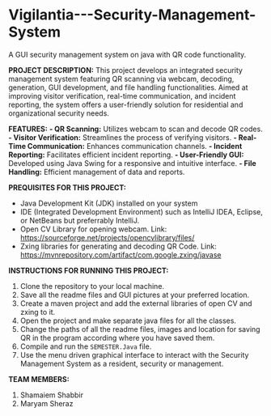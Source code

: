 # Vigilantia---Security-Management-System
A GUI security management system on java with QR code functionality.

**PROJECT DESCRIPTION:**
This project develops an integrated security management system featuring QR scanning via webcam, decoding, generation, GUI development, and file handling functionalities. Aimed at improving visitor verification, real-time communication, and incident reporting, the system offers a user-friendly solution for residential and organizational security needs.

**FEATURES:**
**- QR Scanning:** Utilizes webcam to scan and decode QR codes.
**- Visitor Verification:** Streamlines the process of verifying visitors.
**- Real-Time Communication:** Enhances communication channels.
**- Incident Reporting:** Facilitates efficient incident reporting.
**- User-Friendly GUI:** Developed using Java Swing for a responsive and intuitive interface.
**- File Handling:** Efficient management of data and reports.

**PREQUISITES FOR THIS PROJECT:**
- Java Development Kit (JDK) installed on your system
- IDE (Integrated Development Environment) such as IntelliJ IDEA, Eclipse, or NetBeans but preferrably IntelliJ.
- Open CV Library for opening webcam. Link: https://sourceforge.net/projects/opencvlibrary/files/
- Zxing libraries for generating and decoding QR Code. Link: https://mvnrepository.com/artifact/com.google.zxing/javase

**INSTRUCTIONS FOR RUNNING THIS PROJECT:**
1. Clone the repository to your local machine.
2. Save all the readme files and GUI pictures at your preferred location.
3. Create a maven project and add the external libraries of open CV and zxing to it.
4. Open the project and make separate java files for all the classes.
5. Change the paths of all the readme files, images and location for saving QR in the program according where you have saved them.
6. Compile and run the `SEMESTER.Java` file.
7. Use the menu driven graphical interface to interact with the Security Management System as a resident, security or management.

**TEAM MEMBERS:**
1. Shamaiem Shabbir
2. Maryam Sheraz
